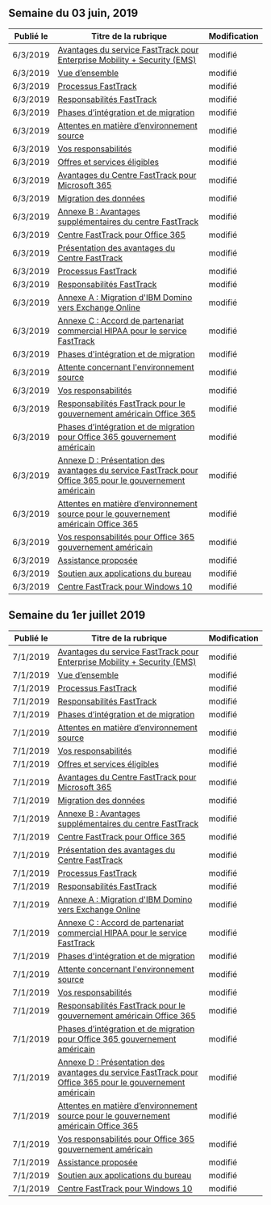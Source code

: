<!-- This file is generated automatically each week. Changes made to this file will be overwritten.-->




## <a name="week-of-june-03-2019"></a>Semaine du 03 juin, 2019


| Publié le |Titre de la rubrique | Modification |
|------|------------|--------|
| 6/3/2019 | [Avantages du service FastTrack pour Enterprise Mobility + Security (EMS)](/FastTrack/ems-fasttrack-benefit-for-ems) | modifié |
| 6/3/2019 | [Vue d’ensemble](/FastTrack/ems-fasttrack-benefit-overview) | modifié |
| 6/3/2019 | [Processus FastTrack](/FastTrack/ems-fasttrack-process) | modifié |
| 6/3/2019 | [Responsabilités FastTrack](/FastTrack/ems-fasttrack-responsibilities) | modifié |
| 6/3/2019 | [Phases d’intégration et de migration](/FastTrack/ems-onboarding-phases) | modifié |
| 6/3/2019 | [Attentes en matière d’environnement source](/FastTrack/ems-source-environment-expectations) | modifié |
| 6/3/2019 | [Vos responsabilités](/FastTrack/ems-your-responsibilities) | modifié |
| 6/3/2019 | [Offres et services éligibles](/FastTrack/m365-eligible-services-and-plans) | modifié |
| 6/3/2019 | [Avantages du Centre FastTrack pour Microsoft 365](/FastTrack/m365-fasttrack-benefit-overview) | modifié |
| 6/3/2019 | [Migration des données](/FastTrack/o365-data-migration) | modifié |
| 6/3/2019 | [Annexe B : Avantages supplémentaires du centre FastTrack](/FastTrack/o365-fasttrack-additional-benefits) | modifié |
| 6/3/2019 | [Centre FastTrack pour Office 365](/FastTrack/o365-fasttrack-benefit-for-office-365) | modifié |
| 6/3/2019 | [Présentation des avantages du Centre FastTrack](/FastTrack/o365-fasttrack-benefit-overview) | modifié |
| 6/3/2019 | [Processus FastTrack](/FastTrack/o365-fasttrack-process) | modifié |
| 6/3/2019 | [Responsabilités FastTrack](/FastTrack/o365-fasttrack-responsibilities) | modifié |
| 6/3/2019 | [Annexe A : Migration d'IBM Domino vers Exchange Online](/FastTrack/o365-from-ibm-domino-to-exchange-online) | modifié |
| 6/3/2019 | [Annexe C : Accord de partenariat commercial HIPAA pour le service FastTrack](/FastTrack/o365-hipaa-business-associate-agreement) | modifié |
| 6/3/2019 | [Phases d'intégration et de migration](/FastTrack/o365-onboarding-and-migration) | modifié |
| 6/3/2019 | [Attente concernant l'environnement source](/FastTrack/o365-source-environment-expectations) | modifié |
| 6/3/2019 | [Vos responsabilités](/FastTrack/o365-your-responsibilities) | modifié |
| 6/3/2019 | [Responsabilités FastTrack pour le gouvernement américain Office 365](/FastTrack/us-gov-appendix-fasttrack-responsibilities) | modifié |
| 6/3/2019 | [Phases d’intégration et de migration pour Office 365 gouvernement américain](/FastTrack/us-gov-appendix-onboarding-and-migration) | modifié |
| 6/3/2019 | [Annexe D : Présentation des avantages du service FastTrack pour Office 365 pour le gouvernement américain](/FastTrack/us-gov-appendix-overview) | modifié |
| 6/3/2019 | [Attentes en matière d’environnement source pour le gouvernement américain Office 365](/FastTrack/us-gov-appendix-source-environment-expectations) | modifié |
| 6/3/2019 | [Vos responsabilités pour Office 365 gouvernement américain](/FastTrack/us-gov-appendix-your-responsibilities) | modifié |
| 6/3/2019 | [Assistance proposée](/FastTrack/win-10-daa-assistance-offered) | modifié |
| 6/3/2019 | [Soutien aux applications du bureau](/FastTrack/win-10-desktop-app-assure) | modifié |
| 6/3/2019 | [Centre FastTrack pour Windows 10](/FastTrack/win-10-fasttrack-benefit-for-windows-10) | modifié |


## <a name="week-of-july-01-2019"></a>Semaine du 1er juillet 2019


| Publié le |Titre de la rubrique | Modification |
|------|------------|--------|
| 7/1/2019 | [Avantages du service FastTrack pour Enterprise Mobility + Security (EMS)](/FastTrack/ems-fasttrack-benefit-for-ems) | modifié |
| 7/1/2019 | [Vue d’ensemble](/FastTrack/ems-fasttrack-benefit-overview) | modifié |
| 7/1/2019 | [Processus FastTrack](/FastTrack/ems-fasttrack-process) | modifié |
| 7/1/2019 | [Responsabilités FastTrack](/FastTrack/ems-fasttrack-responsibilities) | modifié |
| 7/1/2019 | [Phases d’intégration et de migration](/FastTrack/ems-onboarding-phases) | modifié |
| 7/1/2019 | [Attentes en matière d’environnement source](/FastTrack/ems-source-environment-expectations) | modifié |
| 7/1/2019 | [Vos responsabilités](/FastTrack/ems-your-responsibilities) | modifié |
| 7/1/2019 | [Offres et services éligibles](/FastTrack/m365-eligible-services-and-plans) | modifié |
| 7/1/2019 | [Avantages du Centre FastTrack pour Microsoft 365](/FastTrack/m365-fasttrack-benefit-overview) | modifié |
| 7/1/2019 | [Migration des données](/FastTrack/o365-data-migration) | modifié |
| 7/1/2019 | [Annexe B : Avantages supplémentaires du centre FastTrack](/FastTrack/o365-fasttrack-additional-benefits) | modifié |
| 7/1/2019 | [Centre FastTrack pour Office 365](/FastTrack/o365-fasttrack-benefit-for-office-365) | modifié |
| 7/1/2019 | [Présentation des avantages du Centre FastTrack](/FastTrack/o365-fasttrack-benefit-overview) | modifié |
| 7/1/2019 | [Processus FastTrack](/FastTrack/o365-fasttrack-process) | modifié |
| 7/1/2019 | [Responsabilités FastTrack](/FastTrack/o365-fasttrack-responsibilities) | modifié |
| 7/1/2019 | [Annexe A : Migration d'IBM Domino vers Exchange Online](/FastTrack/o365-from-ibm-domino-to-exchange-online) | modifié |
| 7/1/2019 | [Annexe C : Accord de partenariat commercial HIPAA pour le service FastTrack](/FastTrack/o365-hipaa-business-associate-agreement) | modifié |
| 7/1/2019 | [Phases d'intégration et de migration](/FastTrack/o365-onboarding-and-migration) | modifié |
| 7/1/2019 | [Attente concernant l'environnement source](/FastTrack/o365-source-environment-expectations) | modifié |
| 7/1/2019 | [Vos responsabilités](/FastTrack/o365-your-responsibilities) | modifié |
| 7/1/2019 | [Responsabilités FastTrack pour le gouvernement américain Office 365](/FastTrack/us-gov-appendix-fasttrack-responsibilities) | modifié |
| 7/1/2019 | [Phases d’intégration et de migration pour Office 365 gouvernement américain](/FastTrack/us-gov-appendix-onboarding-and-migration) | modifié |
| 7/1/2019 | [Annexe D : Présentation des avantages du service FastTrack pour Office 365 pour le gouvernement américain](/FastTrack/us-gov-appendix-overview) | modifié |
| 7/1/2019 | [Attentes en matière d’environnement source pour le gouvernement américain Office 365](/FastTrack/us-gov-appendix-source-environment-expectations) | modifié |
| 7/1/2019 | [Vos responsabilités pour Office 365 gouvernement américain](/FastTrack/us-gov-appendix-your-responsibilities) | modifié |
| 7/1/2019 | [Assistance proposée](/FastTrack/win-10-daa-assistance-offered) | modifié |
| 7/1/2019 | [Soutien aux applications du bureau](/FastTrack/win-10-desktop-app-assure) | modifié |
| 7/1/2019 | [Centre FastTrack pour Windows 10](/FastTrack/win-10-fasttrack-benefit-for-windows-10) | modifié |
